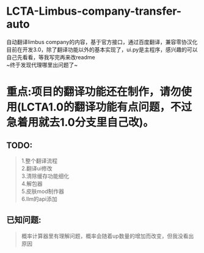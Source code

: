 # LCTA-Limbus-company-transfer-auto
自动翻译limbus company的内容，基于官方接口，通过百度翻译，兼容零协汉化  
目前在开发3.0，除了翻译功能以外的基本实现了，ui.py是主程序，感兴趣的可以自己先看看，等我写完再来改readme  
~终于发现代理哪里出问题了~  
# 重点:项目的翻译功能还在制作，请勿使用(LCTA1.0的翻译功能有点问题，不过急着用就去1.0分支里自己改)。  
## TODO:  
>1.整个翻译流程  
>2.翻译ui修改  
>3.清除缓存功能细化  
>4.解包器  
>5.皮肤mod制作器  
>6.llm的api添加  
  
## 已知问题:
>概率计算器里有理解问题，概率会随着up数量的增加而改变，但我没看出原因